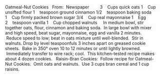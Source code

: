 Oatmeal-Nut Cookies
 
From:  Newspaper    
 
 
3    Cups quick oats
1    Cup unsifted flour
1    teaspoon ground cinnamon
1/2    teaspoon baking soda
1    Cup firmly packed brown sugar
3/4    Cup real mayonnaise
1    Egg
2    teaspoon vanilla
1    Cup chopped walnuts
 
 
In medium bowl, stir together oats, flour, cinnamon and baking soda.  In large bowl with mixer and high speed, beat sugar, mayonnaise, egg and vanilla 2 minutes.  Reduce speed to low; beat in oats mixture until well-blended.  Stir in walnuts.
Drop by level teaspoonfuls 3 inches apart on greased cookie sheets.  Bake in 350° oven 10 to 12 minutes or until lightly browned.  Immediately transfer to wire rack; cool.  This kitchen-tested recipe makes about 4 dozen cookies.
 
Raisin-Bran Cookies:  Follow recipe for Oatmeal-Nut Cookies.  Omit oats and walnuts.  Use 3 cups bran cereal and 1 cup raisins.
